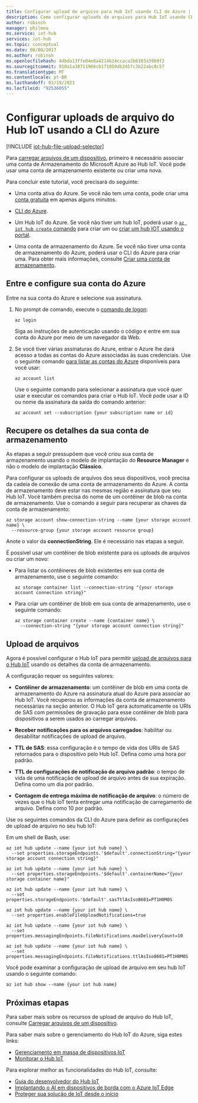 ```yaml
---
title: Configurar upload de arquivo para Hub IoT usando CLI do Azure | Microsoft Docs
description: Como configurar uploads de arquivos para Hub IoT usando CLI do Azure de plataforma cruzada.
author: robinsh
manager: philmea
ms.service: iot-hub
services: iot-hub
ms.topic: conceptual
ms.date: 08/08/2017
ms.author: robinsh
ms.openlocfilehash: 4dbda13ffe04e0a4214b24ccaca2b8103a39b9f2
ms.sourcegitcommit: 910a1a38711966cb171050db245fc3b22abc8c5f
ms.translationtype: MT
ms.contentlocale: pt-BR
ms.lasthandoff: 03/19/2021
ms.locfileid: "92536055"
---
```

# <a name="configure-iot-hub-file-uploads-using-azure-cli"></a>Configurar uploads de arquivo do Hub IoT usando a CLI do Azure

[!INCLUDE [iot-hub-file-upload-selector](../../includes/iot-hub-file-upload-selector.md)]

Para [carregar arquivos de um dispositivo](iot-hub-devguide-file-upload.md), primeiro é necessário associar uma conta de Armazenamento do Microsoft Azure ao Hub IoT. Você pode usar uma conta de armazenamento existente ou criar uma nova.

Para concluir este tutorial, você precisará do seguinte:

* Uma conta ativa do Azure. Se você não tem uma conta, pode criar uma [conta gratuita](https://azure.microsoft.com/pricing/free-trial/) em apenas alguns minutos.

* [CLI do Azure](/cli/azure/install-azure-cli).

* Um Hub IoT do Azure. Se você não tiver um hub IoT, poderá usar o [ `az iot hub create` comando](/cli/azure/iot/hub#az-iot-hub-create) para criar um ou [criar um hub IOT usando o portal](iot-hub-create-through-portal.md).

* Uma conta de armazenamento do Azure. Se você não tiver uma conta de armazenamento do Azure, poderá usar o CLI do Azure para criar uma. Para obter mais informações, consulte [Criar uma conta de armazenamento](../storage/common/storage-account-create.md).

## <a name="sign-in-and-set-your-azure-account"></a>Entre e configure sua conta do Azure

Entre na sua conta do Azure e selecione sua assinatura.

1. No prompt de comando, execute o [comando de logon](/cli/azure/get-started-with-azure-cli):

    ```azurecli
    az login
    ```

    Siga as instruções de autenticação usando o código e entre em sua conta do Azure por meio de um navegador da Web.

2. Se você tiver várias assinaturas do Azure, entrar o Azure lhe dará acesso a todas as contas do Azure associadas às suas credenciais. Use o seguinte comando [para listar as contas do Azure](/cli/azure/account) disponíveis para você usar:

    ```azurecli
    az account list
    ```

    Use o seguinte comando para selecionar a assinatura que você quer usar e executar os comandos para criar o Hub IoT. Você pode usar a ID ou nome da assinatura da saída do comando anterior:

    ```azurecli
    az account set --subscription {your subscription name or id}
    ```

## <a name="retrieve-your-storage-account-details"></a>Recupere os detalhes da sua conta de armazenamento

As etapas a seguir pressupõem que você criou sua conta de armazenamento usando o modelo de implantação do **Resource Manager** e não o modelo de implantação **Clássico**.

Para configurar os uploads de arquivos dos seus dispositivos, você precisa da cadeia de conexão de uma conta de armazenamento do Azure. A conta de armazenamento deve estar nas mesmas região e assinatura que seu Hub IoT. Você também precisa do nome de um contêiner de blob na conta de armazenamento. Use o comando a seguir para recuperar as chaves da conta de armazenamento:

```azurecli
az storage account show-connection-string --name {your storage account name} \
  --resource-group {your storage account resource group}
```

Anote o valor da **connectionString**. Ele é necessário nas etapas a seguir.

É possível usar um contêiner de blob existente para os uploads de arquivos ou criar um novo:

* Para listar os contêineres de blob existentes em sua conta de armazenamento, use o seguinte comando:

    ```azurecli
    az storage container list --connection-string "{your storage account connection string}"
    ```

* Para criar um contêiner de blob em sua conta de armazenamento, use o seguinte comando:

    ```azurecli
    az storage container create --name {container name} \
      --connection-string "{your storage account connection string}"
    ```

## <a name="file-upload"></a>Upload de arquivos

Agora é possível configurar o Hub IoT para permitir [upload de arquivos para o Hub IoT](iot-hub-devguide-file-upload.md) usando os detalhes da conta de armazenamento.

A configuração requer os seguintes valores:

* **Contêiner de armazenamento**: um contêiner de blob em uma conta de armazenamento do Azure na assinatura atual do Azure para associar ao Hub IoT. Você recuperou as informações da conta de armazenamento necessárias na seção anterior. O Hub IoT gera automaticamente os URIs de SAS com permissões de gravação para esse contêiner de blob para dispositivos a serem usados ao carregar arquivos.

* **Receber notificações para os arquivos carregados**: habilitar ou desabilitar notificações de upload de arquivo.

* **TTL de SAS**: essa configuração é o tempo de vida dos URIs de SAS retornados para o dispositivo pelo Hub IoT. Defina como uma hora por padrão.

* **TTL de configurações de notificação de arquivo padrão**: o tempo de vida de uma notificação de upload de arquivo antes de sua expiração. Defina como um dia por padrão.

* **Contagem de entrega máxima de notificação de arquivo**: o número de vezes que o Hub IoT tenta entregar uma notificação de carregamento de arquivo. Defina como 10 por padrão.

Use os seguintes comandos da CLI do Azure para definir as configurações de upload de arquivo no seu hub IoT:

<!--Robinsh this is out of date, add cloud powershell -->

Em um shell de Bash, use:

```azurecli
az iot hub update --name {your iot hub name} \
  --set properties.storageEndpoints.'$default'.connectionString="{your storage account connection string}"

az iot hub update --name {your iot hub name} \
  --set properties.storageEndpoints.'$default'.containerName="{your storage container name}"

az iot hub update --name {your iot hub name} \
  --set properties.storageEndpoints.'$default'.sasTtlAsIso8601=PT1H0M0S

az iot hub update --name {your iot hub name} \
  --set properties.enableFileUploadNotifications=true

az iot hub update --name {your iot hub name} \
  --set properties.messagingEndpoints.fileNotifications.maxDeliveryCount=10

az iot hub update --name {your iot hub name} \
  --set properties.messagingEndpoints.fileNotifications.ttlAsIso8601=PT1H0M0S
```

Você pode examinar a configuração de upload de arquivo em seu hub IoT usando o seguinte comando:

```azurecli
az iot hub show --name {your iot hub name}
```

## <a name="next-steps"></a>Próximas etapas

Para saber mais sobre os recursos de upload de arquivo do Hub IoT, consulte [Carregar arquivos de um dispositivo](iot-hub-devguide-file-upload.md).

Para saber mais sobre o gerenciamento do Hub IoT do Azure, siga estes links:

* [Gerenciamento em massa de dispositivos IoT](iot-hub-bulk-identity-mgmt.md)
* [Monitorar o Hub IoT](monitor-iot-hub.md)

Para explorar melhor as funcionalidades do Hub IoT, consulte:

* [Guia do desenvolvedor do Hub IoT](iot-hub-devguide.md)
* [Implantando o AI em dispositivos de borda com o Azure IoT Edge](../iot-edge/quickstart-linux.md)
* [Proteger sua solução de IoT desde o início](../iot-fundamentals/iot-security-ground-up.md)